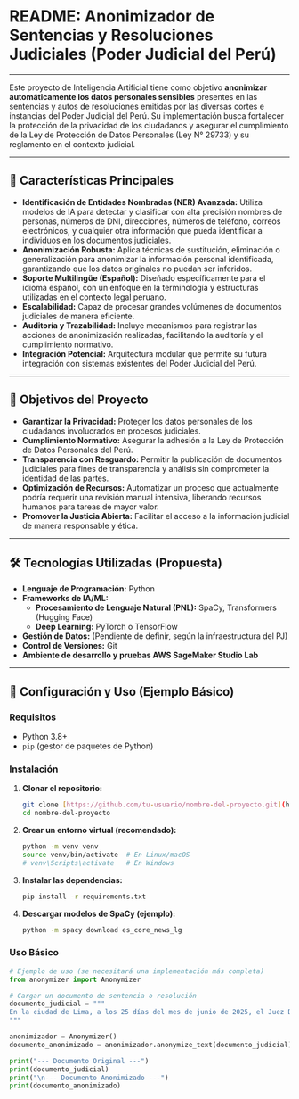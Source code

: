 # README: Anonimizador de Sentencias y Resoluciones Judiciales (Poder Judicial del Perú)

---

Este proyecto de Inteligencia Artificial tiene como objetivo **anonimizar automáticamente los datos personales sensibles** presentes en las sentencias y autos de resoluciones emitidas por las diversas cortes e instancias del Poder Judicial del Perú. Su implementación busca fortalecer la protección de la privacidad de los ciudadanos y asegurar el cumplimiento de la Ley de Protección de Datos Personales (Ley N° 29733) y su reglamento en el contexto judicial.

---

## 🚀 Características Principales

* **Identificación de Entidades Nombradas (NER) Avanzada:** Utiliza modelos de IA para detectar y clasificar con alta precisión nombres de personas, números de DNI, direcciones, números de teléfono, correos electrónicos, y cualquier otra información que pueda identificar a individuos en los documentos judiciales.
* **Anonimización Robusta:** Aplica técnicas de sustitución, eliminación o generalización para anonimizar la información personal identificada, garantizando que los datos originales no puedan ser inferidos.
* **Soporte Multilingüe (Español):** Diseñado específicamente para el idioma español, con un enfoque en la terminología y estructuras utilizadas en el contexto legal peruano.
* **Escalabilidad:** Capaz de procesar grandes volúmenes de documentos judiciales de manera eficiente.
* **Auditoría y Trazabilidad:** Incluye mecanismos para registrar las acciones de anonimización realizadas, facilitando la auditoría y el cumplimiento normativo.
* **Integración Potencial:** Arquitectura modular que permite su futura integración con sistemas existentes del Poder Judicial del Perú.

---

## 🎯 Objetivos del Proyecto

* **Garantizar la Privacidad:** Proteger los datos personales de los ciudadanos involucrados en procesos judiciales.
* **Cumplimiento Normativo:** Asegurar la adhesión a la Ley de Protección de Datos Personales del Perú.
* **Transparencia con Resguardo:** Permitir la publicación de documentos judiciales para fines de transparencia y análisis sin comprometer la identidad de las partes.
* **Optimización de Recursos:** Automatizar un proceso que actualmente podría requerir una revisión manual intensiva, liberando recursos humanos para tareas de mayor valor.
* **Promover la Justicia Abierta:** Facilitar el acceso a la información judicial de manera responsable y ética.

---

## 🛠️ Tecnologías Utilizadas (Propuesta)

* **Lenguaje de Programación:** Python
* **Frameworks de IA/ML:**
    * **Procesamiento de Lenguaje Natural (PNL):** SpaCy, Transformers (Hugging Face)
    * **Deep Learning:** PyTorch o TensorFlow
* **Gestión de Datos:** (Pendiente de definir, según la infraestructura del PJ)
* **Control de Versiones:** Git
* **Ambiente de desarrollo y pruebas AWS SageMaker Studio Lab**

---

## 🚀 Configuración y Uso (Ejemplo Básico)

### Requisitos

* Python 3.8+
* `pip` (gestor de paquetes de Python)

### Instalación

1.  **Clonar el repositorio:**
    ```bash
    git clone [https://github.com/tu-usuario/nombre-del-proyecto.git](https://github.com/tu-usuario/nombre-del-proyecto.git)
    cd nombre-del-proyecto
    ```
2.  **Crear un entorno virtual (recomendado):**
    ```bash
    python -m venv venv
    source venv/bin/activate  # En Linux/macOS
    # venv\Scripts\activate   # En Windows
    ```
3.  **Instalar las dependencias:**
    ```bash
    pip install -r requirements.txt
    ```
4.  **Descargar modelos de SpaCy (ejemplo):**
    ```bash
    python -m spacy download es_core_news_lg
    ```

### Uso Básico

```python
# Ejemplo de uso (se necesitará una implementación más completa)
from anonymizer import Anonymizer

# Cargar un documento de sentencia o resolución
documento_judicial = """
En la ciudad de Lima, a los 25 días del mes de junio de 2025, el Juez Dr. Juan Pérez López, del Juzgado Civil de Lima, resolvió el caso N° 123-2024. La demandante, María Elena Gonzales Rojas, con DNI 12345678, residente en Av. Los Pinos 456, San Isidro, presentó una demanda contra la empresa XYZ S.A. Su abogado fue el Dr. Carlos Alberto Ramirez Soto.
"""

anonimizador = Anonymizer()
documento_anonimizado = anonimizador.anonymize_text(documento_judicial)

print("--- Documento Original ---")
print(documento_judicial)
print("\n--- Documento Anonimizado ---")
print(documento_anonimizado)
